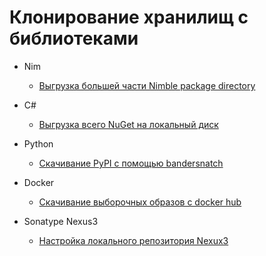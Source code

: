 # Клонирование хранилищ с библиотеками
* Nim
  * [Выгрузка большей части Nimble package directory](nimble.md)

* C#
  * [Выгрузка всего NuGet на локальный диск](getNuget.md)
 
* Python
  * [Скачивание PyPI с помощью bandersnatch](pypi.md)

* Docker
  * [Скачивание выборочных образов с docker hub](dockerRegistry.md)

* Sonatype Nexus3
  * [Настройка локального репозитория Nexux3](sonatypeNexus3.md)
